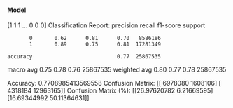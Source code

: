 #### Model
[1 1 1 ... 0 0 0]
Classification Report:
              precision    recall  f1-score   support

           0       0.62      0.81      0.70   8586186
           1       0.89      0.75      0.81  17281349

    accuracy                           0.77  25867535
   macro avg       0.75      0.78      0.76  25867535
weighted avg       0.80      0.77      0.78  25867535

Accuracy: 0.7708985413569558
Confusion Matrix:
[[ 6978080  1608106]
 [ 4318184 12963165]]
Confusion Matrix (%):
[[26.97620782  6.21669595]
 [16.69344992 50.11364631]]
